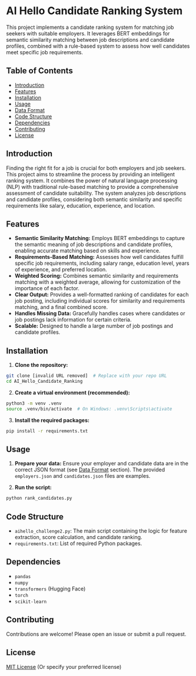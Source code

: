 # AI Hello Candidate Ranking System

This project implements a candidate ranking system for matching job seekers with suitable employers.  It leverages BERT embeddings for semantic similarity matching between job descriptions and candidate profiles, combined with a rule-based system to assess how well candidates meet specific job requirements.

## Table of Contents

*   [Introduction](#introduction)
*   [Features](#features)
*   [Installation](#installation)
*   [Usage](#usage)
*   [Data Format](#data-format)
*   [Code Structure](#code-structure)
*   [Dependencies](#dependencies)
*   [Contributing](#contributing)
*   [License](#license)

## Introduction

Finding the right fit for a job is crucial for both employers and job seekers. This project aims to streamline the process by providing an intelligent ranking system.  It combines the power of natural language processing (NLP) with traditional rule-based matching to provide a comprehensive assessment of candidate suitability.  The system analyzes job descriptions and candidate profiles, considering both semantic similarity and specific requirements like salary, education, experience, and location.

## Features

*   **Semantic Similarity Matching:** Employs BERT embeddings to capture the semantic meaning of job descriptions and candidate profiles, enabling accurate matching based on skills and experience.
*   **Requirements-Based Matching:**  Assesses how well candidates fulfill specific job requirements, including salary range, education level, years of experience, and preferred location.
*   **Weighted Scoring:** Combines semantic similarity and requirements matching with a weighted average, allowing for customization of the importance of each factor.
*   **Clear Output:**  Provides a well-formatted ranking of candidates for each job posting, including individual scores for similarity and requirements matching, and a final combined score.
*   **Handles Missing Data:** Gracefully handles cases where candidates or job postings lack information for certain criteria.
*   **Scalable:** Designed to handle a large number of job postings and candidate profiles.

## Installation

1.  **Clone the repository:**

```bash
git clone [invalid URL removed]  # Replace with your repo URL
cd AI_Hello_Candidate_Ranking
````

2.  **Create a virtual environment (recommended):**

<!-- end list -->

```bash
python3 -m venv .venv
source .venv/bin/activate  # On Windows: .venv\Scripts\activate
```

3.  **Install the required packages:**

<!-- end list -->

```bash
pip install -r requirements.txt
```

## Usage

1.  **Prepare your data:**  Ensure your employer and candidate data are in the correct JSON format (see [Data Format](https://www.google.com/url?sa=E&source=gmail&q=#data-format) section).  The provided `employers.json` and `candidates.json` files are examples.

2.  **Run the script:**

<!-- end list -->

```bash
python rank_candidates.py
```


## Code Structure

  * `aihello_challenge2.py`: The main script containing the logic for feature extraction, score calculation, and candidate ranking.
  * `requirements.txt`: List of required Python packages.

## Dependencies

  * `pandas`
  * `numpy`
  * `transformers` (Hugging Face)
  * `torch`
  * `scikit-learn`

## Contributing

Contributions are welcome\! Please open an issue or submit a pull request.

## License

[MIT License](https://www.google.com/url?sa=E&source=gmail&q=LICENSE)  (Or specify your preferred license)

